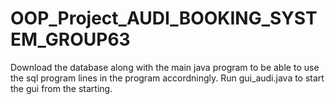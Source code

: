 # OOP_Project_AUDI_BOOKING_SYSTEM_GROUP63
Download the database along with the main java program to be able to use the sql program lines in the program accordningly.
Run gui_audi.java to start the gui from the starting.
